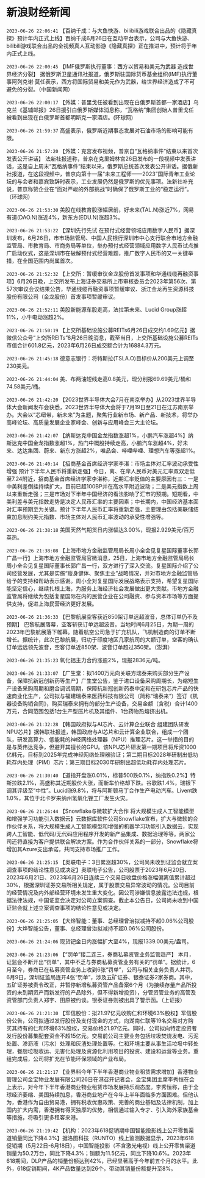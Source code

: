 # 新浪财经新闻
`2023-06-26 22:06:41` 【百纳千成：与大鱼快游、bilibili游戏联合出品的《隐藏真探》预计年内正式上线】百纳千成6月26日在互动平台表示，公司与大鱼快游、bilibili游戏联合出品的全视频真人互动影游《隐藏真探》正在推进中，预计将于年内正式上线。

`2023-06-26 22:00:45` 【IMF俄罗斯执行董事：西方以贸易和美元为武器 造成世界经济分裂】 据俄罗斯卫星通讯社报道，俄罗斯驻国际货币基金组织(IMF)执行董事阿列克谢·莫任表示，西方将国际贸易和美元作为武器，给世界经济造成了不可避免的分裂。（中国新闻网）

`2023-06-26 22:00:17` 【外媒：普里戈任被看到出现在白俄罗斯首都一家酒店】乌克兰《基辅邮报》26日援引白俄罗斯媒体消息称，“瓦格纳”集团创始人普里戈任被看到出现在白俄罗斯首都明斯克一家酒店。(环球网)

`2023-06-26 21:59:37` 高盛表示，俄罗斯近期事态发展对石油市场的影响可能有限。

`2023-06-26 21:57:20` 【外媒：克宫发布视频，普京自“瓦格纳事件”结束以来首次发表公开讲话】 法新社报道称，普京在克里姆林宫26日发布的一段视频中发表讲话，这是自上周末“瓦格纳事件”结束以来，俄罗斯总统首次发表公开讲话。据俄新社报道，在这段视频中，普京向第十一届“未来工程师——2023”国际青年工业论坛的与会者和嘉宾致辞时表示，工业发展仍然是俄罗斯的优先事项。法新社补充说，普京称赞企业在“面对严峻的外部挑战”时确保了俄罗斯工业的“稳定运行”。（环球网）

`2023-06-26 21:53:30` 美股在线教育股涨幅居前，好未来(TAL.N)涨近7%，网易有道(DAO.N)涨近4%，新东方(EDU.N)涨超3%。

`2023-06-26 21:53:22` 【深圳先行先试 在预付式经营领域应用数字人民币】据深圳发布，6月26日，市市场监管局、中国人民银行深圳市中心支行联合市地方金融监管局、市教育局、市商务局等单位，举办预付式经营领域应用数字人民币试点推广启动仪式，这是深圳市在破解预付式经营难题，推广数字人民币的又一关键举措，在全国范围内尚属首次。

`2023-06-26 21:52:32` 【上交所：暂缓审议金龙股份首发事项和华通线缆再融资事项】6月26日晚，上交所发布上海证券交易所上市审核委员会2023年第56次、第57次审议会议结果公告，华通线缆再融资事项暂缓审议、浙江金龙再生资源科技股份有限公司（金龙股份）首发事项暂缓审议。

`2023-06-26 21:52:11` 美股新能源车股走高，法拉第未来、Lucid Group涨超11%，小牛电动涨超2%。

`2023-06-26 21:50:19` 【上交所基础设施公募REITs6月26日成交约1.69亿元】据微信公众号“上交所REITs”6月26日晚消息，截至当日，上交所基础设施公募REITs市值合计601.8亿元，2023年6月26日成交额合计为16884.3万元。

`2023-06-26 21:45:18` 德意志银行：将特斯拉(TSLA.O)目标价从200美元上调至230美元。

`2023-06-26 21:44:04` 美、布两油短线走高0.8美元，现分别报69.69美元/桶和74.58美元/桶。

`2023-06-26 21:42:20` 【2023世界半导体大会7月在南京举办】从2023世界半导体大会新闻发布会获悉，2023世界半导体大会将于7月19日至21日在江苏南京举办。大会以“芯纽带，新未来”为主题，聚焦行业新市场、新产品、新技术，将举办高峰论坛、高质量发展企业家峰会、创新与应用峰会三大主论坛。

`2023-06-26 21:42:07` 【纳斯达克中国金龙指数涨超1%，小鹏汽车涨超4%】纳斯达克中国金龙指数涨超1%，热门中概股持续走高，小鹏汽车涨超4%，好未来、达达集团、蔚来、新东方涨超2%，唯品会、哔哩哔哩、理想汽车等涨超1%。

`2023-06-26 21:40:14` 【招商基金首席经济学家李湛：市场主体对汇率波动承受性增强 预计下半年人民币将重新走强】今日，离、在岸人民币对美元汇率双双走低至7.24附近，招商基金首席经济学家李湛称，近期汇率贬值的主要原因有三：一是中美利差倒挂持续扩大，目前已超100BP并在高水平附近波动；二是美元指数上周以来重新走强；三是市场对下半年中国经济的看法影响了汇市的预期。短期看，中美利差与美元指数走势是决定人民币汇率的主要因素；中长期内，中国经济基本面对汇率预期至为关键。预计下半年人民币汇率将重新走强，主要理由包括美联储结束加息制约美元指数、市场主体对人民币汇率波动的承受性增强等。

`2023-06-26 21:38:18` 美国天然气期货日内涨幅达3.00%，现报2.929美元/百万英热。

`2023-06-26 21:38:08` 【上海市地方金融监管局局长周小全会见复星国际董事长郭广昌一行】上海市地方金融监管局官微消息，25日，上海市地方金融监管局局长周小全会见复星国际董事长郭广昌一行，双方进行了深入交流。复星国际介绍了公司经营发展，尤其是实施“瘦身健体、聚焦主业”战略情况，并对市地方金融监管局给予的支持和帮助表示感谢。周小全对复星国际发展战略表示支持，希望复星国际能坚定信心，继续扎根上海，为服务上海经济社会发展做出更大贡献。市地方金融监管局将继续为包括复星国际在内的民营企业在公司融资、参与资本市场等方面提供支持，促进上海民营经济更好发展。

`2023-06-26 21:36:33` 【巴黎航展空客获近850架订单远超波音，总体订单仍不及预期】 巴黎航展落幕，空客斩获订单远超波音。当地时间6月25日，为期一周的2023年巴黎航展落下帷幕。随着航空公司急于扩充机队，飞机制造商的订单不断增长。据统计，此次巴黎航展，归功于印度地区几家航司的大额订单，空客的确认订单远远领先波音，空客订单近850架、波音订单超过350架。（澎湃）

`2023-06-26 21:35:23` 氧化铝主力合约涨逾2%，现报2836元/吨。

`2023-06-26 21:33:07` 【广生堂：拟1400万元向关联方瑞泰来购买部分生产设备，保障抗新冠创新药等生产】广生堂公告，鉴于进口设备采购周期长，为缩短生产设备采购周期和磨合调试周期，保障抗新冠创新药泰中定和在研包芯片产品的快速商业化生产，公司拟与福建瑞泰来医药科技有限公司（简称“瑞泰来”）签订《机器设备购销合同》，购买瑞泰来拥有的部分生产设备，交易金额（含税）合计1400万元，合同范围包括1台生产型压片机及其组件、1台药物热熔挤出机。

`2023-06-26 21:32:28` 【韩国政府拟与AI芯片、云计算企业联合 组建团队研发NPU芯片】据韩联社报道，韩国政府与AI芯片和云计算企业联合，组成一个团队，研发高算力、低能耗的神经网络处理器（NPU）推理芯片。这一举措的目的是与英伟达竞争，但避开其擅长的GPU。该NPU芯片研发第一期项目将斥资1000亿韩元，目标到2025年完成神经网络处理器验证；第二期目标2028年研制出低功耗存内处理（PIM）芯片；第三期目标2030年研制出超低功耗存内处理芯片。

`2023-06-26 21:30:40` 【道指开盘涨0.01%，标普500跌0.1%，纳指跌0.2%】特斯拉跌2.1%，高盛称其近期股价大涨，而新车价格却下跌。谷歌跌1.4%，瑞银下调其评级至“中性”。Lucid涨9.8%，将与阿斯顿马丁合作生产电动汽车。Livent跌1.0%，其位于北卡罗来纳州氢氧化锂工厂发生火灾。

`2023-06-26 21:26:44` 【Snowflake与微软扩大合作 将大规模生成人工智能模型和增强学习功能引入数据云】云数据库软件公司Snowflake宣布，扩大与微软的合作伙伴关系，将大规模生成人工智能模型和增强的机器学习功能引入数据云，实现跨人工智能、低代码/无代码应用程序开发的新产品集成、数据治理等等。两家公司还将直接为客户提供联合解决方案。作为合作伙伴关系的一部分，Snowflake将增加其Azure支出承诺，共同支持市场推广工作。

`2023-06-26 21:25:15` 【奥联电子：3日累涨超30%，公司尚未收到证监会就立案调查事项的结论性意见或决定】奥联电子公告，公司股票于2023年6月20日、2023年6月21日、2023年6月26日连续三个交易日收盘价格涨幅偏离值累计超过30%，根据深圳证券交易所相关规定，属于股票交易异常波动的情况。公司目前的经营情况及内外部经营环境未发生重大变化。因公司涉嫌信息披露违法违规，根据法律法规，中国证监会决定对公司立案调查。截止本公告日，公司尚未收到中国证监会就上述立案调查事项的结论性意见或决定。

`2023-06-26 21:25:05` 【大烨智能：董事、总经理曾治拟减持不超0.06%公司股份】大烨智能公告，董事、总经理曾治拟减持不超0.06%公司股份。

`2023-06-26 21:24:06` 现货钯金日内涨幅扩大至4%，现报1339.00美元/盎司。

`2023-06-26 21:23:06` 【“罚单”接二连三，券商私募资管业务监管趋严】 本月，证监会不断开出“罚单”，其中不乏与券商私募资管业务有关的“罚单”。据统计，6月至今，券商已在私募资管业务上收到6张“罚单”，公司与相关业务负责人并罚。6月9日，深圳证监局连开4张“罚单”，涉及五矿证券、银泰证券2家券商。其中，五矿证券被责令改正，并暂停新增私募资管产品备案6个月（为接续存量产品所投资的未到期资产而新发行的产品除外，但不得新增投资），分管资管业务的高管及资管部门负责人郑宇、田原被约谈。银泰证券则被出具了警示函。（上证报）

`2023-06-26 21:21:30` 【军信股份：拟21.97亿元收购仁和环境63%股权】军信股份公告，公司拟通过发行股份及支付现金的方式，向湖南仁联等19名交易对方购买其持有的仁和环境63%股权，交易价格21.97亿元。同时，公司拟向特定投资者发行股份募集配套资金不超15亿元。交易前公司主要业务包括垃圾焚烧发电、污泥处置、渗沥液（污水）处理和灰渣处理处置等。仁和环境主要从事生活垃圾中转处理，餐厨垃圾收运、无害化处理及资源化利用项目的投资、建设和运营等业务。重组完成后，公司将扩充在节能环保领域的产业布局。

`2023-06-26 21:21:17` 【业界料今年下半年香港商业物业租赁需求增加】香港物业管理公司金宝物业发展有限公司26日在港召开记者会，金宝集团主席李秀恒在会上表示，对今年下半年香港商业物业租赁市场发展持乐观态度。李秀恒称，由于全球经济萎缩、美国持续加息，香港商业地产在今年上半年面临多方面困难。但他认为，香港作为自由贸易港，拥有税收优惠政策、完善的商业基础及法律机制，加上国内扩大内需，香港拥有得天独厚的优势，相信通过输入专才、引入海外家族基金等措施，将吸引更多租客来港。

`2023-06-26 21:19:42` 【机构：2023年618促销期中国智能投影线上公开零售渠道销量同比下降4.3%】据洛图科技（RUNTO）线上监测数据显示，2023年618促销期（5月22日-6月18日），中国智能投影（不含激光电视）线上公开零售渠道销量为50.2万台，同比下降4.3%；销额为11.5亿元，同比下降10.6%。2023年618期间，DLP产品的销量份额达到42%，已经显著高于今年前五个月的水平。此外，618促销期间，4K产品数量达到26个，带动其销量份额提升至8%。

